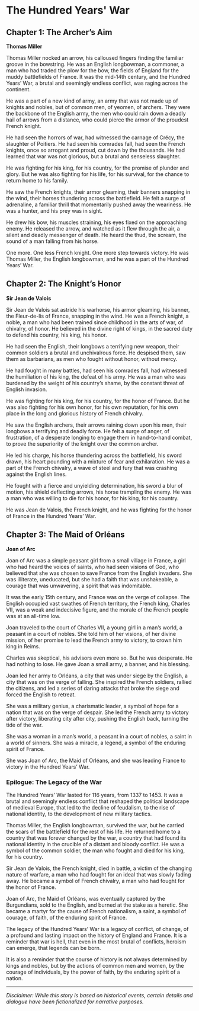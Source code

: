 
# The Hundred Years' War

## Chapter 1: The Archer’s Aim

**Thomas Miller**

Thomas Miller nocked an arrow, his calloused fingers finding the familiar groove in the bowstring. He was an English longbowman, a commoner, a man who had traded the plow for the bow, the fields of England for the muddy battlefields of France. It was the mid-14th century, and the Hundred Years’ War, a brutal and seemingly endless conflict, was raging across the continent.

He was a part of a new kind of army, an army that was not made up of knights and nobles, but of common men, of yeomen, of archers. They were the backbone of the English army, the men who could rain down a deadly hail of arrows from a distance, who could pierce the armor of the proudest French knight.

He had seen the horrors of war, had witnessed the carnage of Crécy, the slaughter of Poitiers. He had seen his comrades fall, had seen the French knights, once so arrogant and proud, cut down by the thousands. He had learned that war was not glorious, but a brutal and senseless slaughter.

He was fighting for his king, for his country, for the promise of plunder and glory. But he was also fighting for his life, for his survival, for the chance to return home to his family.

He saw the French knights, their armor gleaming, their banners snapping in the wind, their horses thundering across the battlefield. He felt a surge of adrenaline, a familiar thrill that momentarily pushed away the weariness. He was a hunter, and his prey was in sight.

He drew his bow, his muscles straining, his eyes fixed on the approaching enemy. He released the arrow, and watched as it flew through the air, a silent and deadly messenger of death. He heard the thud, the scream, the sound of a man falling from his horse.

One more. One less French knight. One more step towards victory. He was Thomas Miller, the English longbowman, and he was a part of the Hundred Years’ War.

## Chapter 2: The Knight’s Honor

**Sir Jean de Valois**

Sir Jean de Valois sat astride his warhorse, his armor gleaming, his banner, the Fleur-de-lis of France, snapping in the wind. He was a French knight, a noble, a man who had been trained since childhood in the arts of war, of chivalry, of honor. He believed in the divine right of kings, in the sacred duty to defend his country, his king, his honor.

He had seen the English, their longbows a terrifying new weapon, their common soldiers a brutal and unchivalrous force. He despised them, saw them as barbarians, as men who fought without honor, without mercy.

He had fought in many battles, had seen his comrades fall, had witnessed the humiliation of his king, the defeat of his army. He was a man who was burdened by the weight of his country’s shame, by the constant threat of English invasion.

He was fighting for his king, for his country, for the honor of France. But he was also fighting for his own honor, for his own reputation, for his own place in the long and glorious history of French chivalry.

He saw the English archers, their arrows raining down upon his men, their longbows a terrifying and deadly force. He felt a surge of anger, of frustration, of a desperate longing to engage them in hand-to-hand combat, to prove the superiority of the knight over the common archer.

He led his charge, his horse thundering across the battlefield, his sword drawn, his heart pounding with a mixture of fear and exhilaration. He was a part of the French chivalry, a wave of steel and fury that was crashing against the English lines.

He fought with a fierce and unyielding determination, his sword a blur of motion, his shield deflecting arrows, his horse trampling the enemy. He was a man who was willing to die for his honor, for his king, for his country.

He was Jean de Valois, the French knight, and he was fighting for the honor of France in the Hundred Years’ War.

## Chapter 3: The Maid of Orléans

**Joan of Arc**

Joan of Arc was a simple peasant girl from a small village in France, a girl who had heard the voices of saints, who had seen visions of God, who believed that she was chosen to save France from the English invaders. She was illiterate, uneducated, but she had a faith that was unshakeable, a courage that was unwavering, a spirit that was indomitable.

It was the early 15th century, and France was on the verge of collapse. The English occupied vast swathes of French territory, the French king, Charles VII, was a weak and indecisive figure, and the morale of the French people was at an all-time low.

Joan traveled to the court of Charles VII, a young girl in a man’s world, a peasant in a court of nobles. She told him of her visions, of her divine mission, of her promise to lead the French army to victory, to crown him king in Reims.

Charles was skeptical, his advisors even more so. But he was desperate. He had nothing to lose. He gave Joan a small army, a banner, and his blessing.

Joan led her army to Orléans, a city that was under siege by the English, a city that was on the verge of falling. She inspired the French soldiers, rallied the citizens, and led a series of daring attacks that broke the siege and forced the English to retreat.

She was a military genius, a charismatic leader, a symbol of hope for a nation that was on the verge of despair. She led the French army to victory after victory, liberating city after city, pushing the English back, turning the tide of the war.

She was a woman in a man’s world, a peasant in a court of nobles, a saint in a world of sinners. She was a miracle, a legend, a symbol of the enduring spirit of France.

She was Joan of Arc, the Maid of Orléans, and she was leading France to victory in the Hundred Years’ War.

### Epilogue: The Legacy of the War

The Hundred Years’ War lasted for 116 years, from 1337 to 1453. It was a brutal and seemingly endless conflict that reshaped the political landscape of medieval Europe, that led to the decline of feudalism, to the rise of national identity, to the development of new military tactics.

Thomas Miller, the English longbowman, survived the war, but he carried the scars of the battlefield for the rest of his life. He returned home to a country that was forever changed by the war, a country that had found its national identity in the crucible of a distant and bloody conflict. He was a symbol of the common soldier, the man who fought and died for his king, for his country.

Sir Jean de Valois, the French knight, died in battle, a victim of the changing nature of warfare, a man who had fought for an ideal that was slowly fading away. He became a symbol of French chivalry, a man who had fought for the honor of France.

Joan of Arc, the Maid of Orléans, was eventually captured by the Burgundians, sold to the English, and burned at the stake as a heretic. She became a martyr for the cause of French nationalism, a saint, a symbol of courage, of faith, of the enduring spirit of France.

The legacy of the Hundred Years’ War is a legacy of conflict, of change, of a profound and lasting impact on the history of England and France. It is a reminder that war is hell, that even in the most brutal of conflicts, heroism can emerge, that legends can be born.

It is also a reminder that the course of history is not always determined by kings and nobles, but by the actions of common men and women, by the courage of individuals, by the power of faith, by the enduring spirit of a nation.

***

*Disclaimer: While this story is based on historical events, certain details and dialogue have been fictionalized for narrative purposes.*